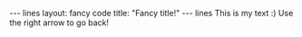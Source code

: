 --- lines
layout: fancy code
title: "Fancy title!"
--- lines
This is my text :)
Use the right arrow to go back!
